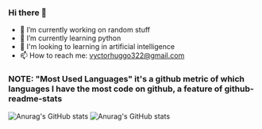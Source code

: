 ### Hi there 👋

- 🔭 I’m currently working on random stuff
- 🌱 I’m currently learning python
- 👯 I'm looking to learning in artificial intelligence
- 📫 How to reach me: vyctorhuggo322@gmail.com



### NOTE: "Most Used Languages" it's a github metric of which languages I have the most code on github, a feature of github-readme-stats

![Anurag's GitHub stats](https://github-readme-stats.vercel.app/api?username=Vyctor-Huggo&show_icons=true&theme=tokyonight)
![Anurag's GitHub stats](https://github-readme-stats.vercel.app/api?username=Vyctor-Huggo&count_private=true)
